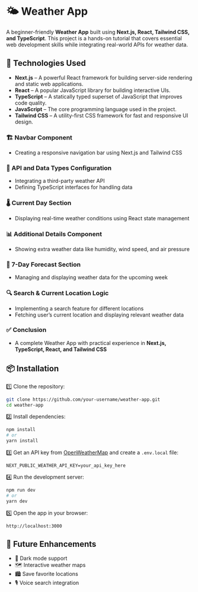 # 🌤️ Weather App  

A beginner-friendly **Weather App** built using **Next.js, React, Tailwind CSS, and TypeScript**. This project is a hands-on tutorial that covers essential web development skills while integrating real-world APIs for weather data.  

## 🚀 Technologies Used  

- **Next.js** – A powerful React framework for building server-side rendering and static web applications.  
- **React** – A popular JavaScript library for building interactive UIs.  
- **TypeScript** – A statically typed superset of JavaScript that improves code quality.  
- **JavaScript** – The core programming language used in the project.  
- **Tailwind CSS** – A utility-first CSS framework for fast and responsive UI design.    

### 🏗️ Navbar Component  
- Creating a responsive navigation bar using Next.js and Tailwind CSS  

### 🔗 API and Data Types Configuration  
- Integrating a third-party weather API  
- Defining TypeScript interfaces for handling data  

### 🌡️ Current Day Section  
- Displaying real-time weather conditions using React state management  

### 📊 Additional Details Component  
- Showing extra weather data like humidity, wind speed, and air pressure  

### 📅 7-Day Forecast Section  
- Managing and displaying weather data for the upcoming week  

### 🔍 Search & Current Location Logic  
- Implementing a search feature for different locations  
- Fetching user’s current location and displaying relevant weather data  

### ✅ Conclusion  
- A complete Weather App with practical experience in **Next.js, TypeScript, React, and Tailwind CSS**  

## 📦 Installation  

1️⃣ Clone the repository:  
```bash
git clone https://github.com/your-username/weather-app.git
cd weather-app
```  

2️⃣ Install dependencies:  
```bash
npm install
# or
yarn install
```  

3️⃣ Get an API key from [OpenWeatherMap](https://openweathermap.org/api) and create a `.env.local` file:  
```
NEXT_PUBLIC_WEATHER_API_KEY=your_api_key_here
```  

4️⃣ Run the development server:  
```bash
npm run dev
# or
yarn dev
```  

5️⃣ Open the app in your browser:  
```
http://localhost:3000
```  


## 🎯 Future Enhancements  
- 🌙 Dark mode support  
- 🗺️ Interactive weather maps  
- 🏙️ Save favorite locations  
- 🎙️ Voice search integration  

